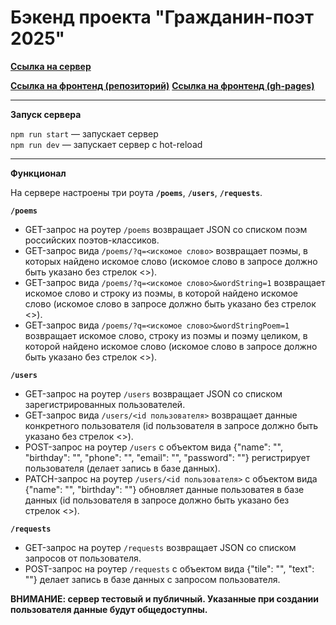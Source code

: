 # Бэкенд проекта "Гражданин-поэт 2025"

**[Ссылка на сервер](https://citizen-poet-2025.herokuapp.com/)**

**[Ссылка на фронтенд (репозиторий)](https://github.com/HappyMarvin/citizen-poet-2025)**
**[Ссылка на фронтенд (gh-pages)](https://happymarvin.github.io/citizen-poet-2025/)**


---

**Запуск сервера**

`npm run start` — запускает сервер   
`npm run dev` — запускает сервер с hot-reload


---

**Функционал**

На сервере настроены три роута **`/poems`**, **`/users`**, **`/requests`**.


**`/poems`**

* GET-запрос на роутер `/poems` возвращает JSON со списком поэм российских поэтов-классиков.
* GET-запрос вида `/poems/?q=<искомое слово>` возвращает поэмы, в которых найдено искомое слово (искомое слово в запросе должно быть указано без стрелок <>).
* GET-запрос вида `/poems/?q=<искомое слово>&wordString=1` возвращает искомое слово и строку из поэмы, в которой найдено искомое слово (искомое слово в запросе должно быть указано без стрелок <>).
* GET-запрос вида `/poems/?q=<искомое слово>&wordStringPoem=1` возвращает искомое слово, строку из поэмы и поэму целиком, в которой найдено искомое слово (искомое слово в запросе должно быть указано без стрелок <>).


**`/users`**

* GET-запрос на роутер `/users` возвращает JSON со списком зарегистрированных пользователей.
* GET-запрос вида `/users/<id пользователя>` возвращает данные конкретного пользователя (id пользователя в запросе должно быть указано без стрелок <>).
* POST-запрос на роутер `/users` с объектом вида {"name": "", "birthday": "", "phone": "", "email": "", "password": ""} регистрирует пользователя (делает запись в базе данных).
* PATCH-запрос на роутер `/users/<id пользователя>` с объектом вида {"name": "", "birthday": ""} обновляет данные пользоватея в базе данных (id пользователя в запросе должно быть указано без стрелок <>).


**`/requests`**

* GET-запрос на роутер `/requests` возвращает JSON со списком запросов от пользователя.
* POST-запрос на роутер `/requests` с объектом вида {"tile": "", "text": ""} делает запись в базе данных с запросом пользователя.


**ВНИМАНИЕ: сервер тестовый и публичный. Указанные при создании пользователя данные будут общедоступны.**
